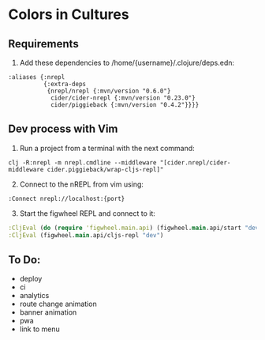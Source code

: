 # Colors in Cultures

## Requirements

1. Add these dependencies to /home/{username}/.clojure/deps.edn:

```
:aliases {:nrepl
          {:extra-deps
           {nrepl/nrepl {:mvn/version "0.6.0"}
            cider/cider-nrepl {:mvn/version "0.23.0"}
            cider/piggieback {:mvn/version "0.4.2"}}}}
```

## Dev process with Vim

1. Run a project from a terminal with the next command:

```
clj -R:nrepl -m nrepl.cmdline --middleware "[cider.nrepl/cider-middleware cider.piggieback/wrap-cljs-repl]"
```

2. Connect to the nREPL from vim using:

```
:Connect nrepl://localhost:{port}
```

3. Start the figwheel REPL and connect to it:

```clojure
:CljEval (do (require 'figwheel.main.api) (figwheel.main.api/start "dev"))
:CljEval (figwheel.main.api/cljs-repl "dev") 
```

## To Do:

- deploy
- ci
- analytics
- route change animation
- banner animation
- pwa
- link to menu
